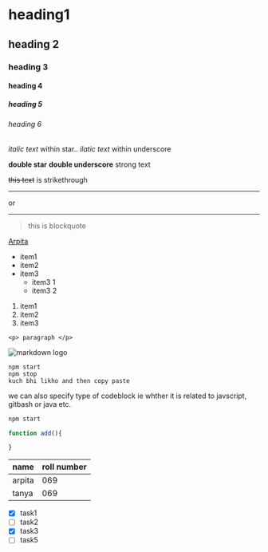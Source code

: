 <!-- headings -->
# heading1
## heading 2
### heading 3
#### heading 4
##### heading 5
###### heading 6

<!-- italics -->
*italic text* within star..
_ilatic text_ within underscore

<!-- strong text -->
**double star** __double underscore__ strong text
<!-- strikethrough -->
~~this text~~ is strikethrough

<!-- horizontal rule -->
<!-- (seperator) -->
--- 
or
___


<!-- blockquote -->
> this is blockquote
<!-- links -->
[Arpita](http://www.google.com "Google")
<!-- "title" appears when we hover on link-->
<!-- unordered list -->
* item1 
* item2
* item3
  * item3 1
  * item3 2
  <!-- ordered list -->
1. item1
1. item2
1. item3

<!-- inline code block -->
`<p> paragraph </p>`
<!-- images -->
![markdown logo](https://markdown-here.com/img/icon256.png)


<!-- github markdown -->
<!-- codeblocks -->
```
npm start
npm stop 
kuch bhi likho and then copy paste
```
we can also specify type of codeblock ie whther it is related to javscript, gitbash or java etc.
```bash
npm start
```
```javascript
function add(){

}
```
<!-- tables -->
| name | roll number |
|----- | ----------- |
| arpita | 069 |
| tanya | 069 |

<!-- task lists -->
* [x] task1
* [ ] task2
* [x] task3 
* [ ]  task5
